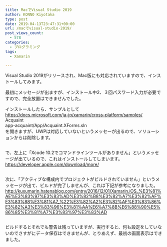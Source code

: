```yaml
---
title: MacでVisual Studio 2019
author: KONNO Kiyotaka
type: post
date: 2019-04-13T23:47:31+00:00
url: /macでvisual-studio-2019/
post_views_count:
  - 578
categories:
  - プログラミング
tags:
  - Xamarin

---
```

Visual Studio 2019がリリースされ、Mac版にも対応されていますので、インストールしてみます。

最初にメッセージが出ますが、インストール中2、３回パスワード入力が必要ですので、完全放置はできませんでした。

インストールしたら、サンプルとして  
<a rel="noreferrer noopener" target="_blank" href="https://docs.microsoft.com/ja-jp/xamarin/cross-platform/samples/">https://docs.microsoft.com/ja-jp/xamarin/cross-platform/samples/</a>  
Acquaint  
⁨app-acquaint⁩/App⁩/Acquaint.XForms.sln  
を開きますが、UWPは対応していないというメッセーが出るので、ソリューションからは削除します。<figure class="wp-block-image">

<img src="https://i0.wp.com/www.programmers-office.ml/wp-content/uploads/2019/04/0OUZW.png?resize=300%2C240&#038;ssl=1" alt="" class="wp-image-2857" srcset="https://i0.wp.com/www.programmers-office.ml/wp-content/uploads/2019/04/0OUZW.png?resize=300%2C240&ssl=1 300w, https://i0.wp.com/www.programmers-office.ml/wp-content/uploads/2019/04/0OUZW.png?w=738&ssl=1 738w" sizes="(max-width: 300px) 100vw, 300px" data-recalc-dims="1" /> </figure> 

で、左上に「Xcode 10.2でコマンドラインツールがありません」というメッセージが出ているので、これはインストールしてしまいます。  
<a rel="noreferrer noopener" target="_blank" href="https://developer.apple.com/download/more/">https://developer.apple.com/download/more/</a><figure class="wp-block-image">

<img src="https://i1.wp.com/www.programmers-office.ml/wp-content/uploads/2019/04/スクリーンショット-2019-04-14-7.34.31.png?ssl=1" alt="" class="wp-image-2856" srcset="https://i1.wp.com/www.programmers-office.ml/wp-content/uploads/2019/04/スクリーンショット-2019-04-14-7.34.31.png?w=800&ssl=1 800w, https://i1.wp.com/www.programmers-office.ml/wp-content/uploads/2019/04/スクリーンショット-2019-04-14-7.34.31.png?resize=300%2C230&ssl=1 300w, https://i1.wp.com/www.programmers-office.ml/wp-content/uploads/2019/04/スクリーンショット-2019-04-14-7.34.31.png?resize=768%2C588&ssl=1 768w" sizes="(max-width: 800px) 100vw, 800px" data-recalc-dims="1" /> </figure> 

次に、「アクティブな構成内でプロジェクトがビルドされていません」というメッセージが出て、ビルドが完了しませんが、これは下記が参考になりました。  
<a rel="noreferrer noopener" target="_blank" href="http://kuxumarin.hatenablog.com/entry/2016/12/01/Xamarin.iOS_%E3%81%AE%E3%83%97%E3%83%AD%E3%82%B8%E3%82%A7%E3%82%AF%E3%83%88%E3%81%A7_%22%E3%82%A2%E3%82%AF%E3%83%86%E3%82%A3%E3%83%96%E3%81%AA%E6%A7%8B%E6%88%90%E5%86%85%E3%81%A7%E3%83%97%E3%83%AD">http://kuxumarin.hatenablog.com/entry/2016/12/01/Xamarin.iOS_%E3%81%AE%E3%83%97%E3%83%AD%E3%82%B8%E3%82%A7%E3%82%AF%E3%83%88%E3%81%A7_%22%E3%82%A2%E3%82%AF%E3%83%86%E3%82%A3%E3%83%96%E3%81%AA%E6%A7%8B%E6%88%90%E5%86%85%E3%81%A7%E3%83%97%E3%83%AD</a><figure class="wp-block-image">

<img src="https://i1.wp.com/www.programmers-office.ml/wp-content/uploads/2019/04/HHAJG.png?resize=300%2C199&#038;ssl=1" alt="" class="wp-image-2858" srcset="https://i1.wp.com/www.programmers-office.ml/wp-content/uploads/2019/04/HHAJG.png?resize=300%2C199&ssl=1 300w, https://i1.wp.com/www.programmers-office.ml/wp-content/uploads/2019/04/HHAJG.png?resize=768%2C509&ssl=1 768w, https://i1.wp.com/www.programmers-office.ml/wp-content/uploads/2019/04/HHAJG.png?resize=480%2C320&ssl=1 480w, https://i1.wp.com/www.programmers-office.ml/wp-content/uploads/2019/04/HHAJG.png?w=912&ssl=1 912w" sizes="(max-width: 300px) 100vw, 300px" data-recalc-dims="1" /> </figure> 

ビルドするとそれでも警告は残っていますが、実行すると、何も設定をしていないのでさすがにデータ保存はできませんが、とりあえず、最初の画面表示はできました。<figure class="wp-block-image">

<img src="https://i2.wp.com/www.programmers-office.ml/wp-content/uploads/2019/04/rnbSi.png?fit=1024%2C694&ssl=1" alt="" class="wp-image-2859" srcset="https://i0.wp.com/www.programmers-office.ml/wp-content/uploads/2019/04/rnbSi.png?w=2946&ssl=1 2946w, https://i0.wp.com/www.programmers-office.ml/wp-content/uploads/2019/04/rnbSi.png?resize=300%2C203&ssl=1 300w, https://i0.wp.com/www.programmers-office.ml/wp-content/uploads/2019/04/rnbSi.png?resize=768%2C520&ssl=1 768w, https://i0.wp.com/www.programmers-office.ml/wp-content/uploads/2019/04/rnbSi.png?resize=1024%2C694&ssl=1 1024w, https://i0.wp.com/www.programmers-office.ml/wp-content/uploads/2019/04/rnbSi.png?w=2000&ssl=1 2000w" sizes="(max-width: 1000px) 100vw, 1000px" /> </figure> <figure class="wp-block-image"><img src="https://i2.wp.com/www.programmers-office.ml/wp-content/uploads/2019/04/スクリーンショット-2019-04-14-8.17.04.png?ssl=1" alt="" class="wp-image-2855" srcset="https://i2.wp.com/www.programmers-office.ml/wp-content/uploads/2019/04/スクリーンショット-2019-04-14-8.17.04.png?w=357&ssl=1 357w, https://i2.wp.com/www.programmers-office.ml/wp-content/uploads/2019/04/スクリーンショット-2019-04-14-8.17.04.png?resize=167%2C300&ssl=1 167w" sizes="(max-width: 357px) 100vw, 357px" data-recalc-dims="1" /></figure>
